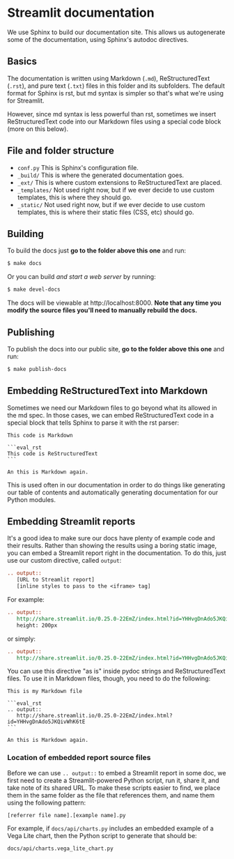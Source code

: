 # Streamlit documentation

We use Sphinx to build our documentation site. This allows us autogenerate some
of the documentation, using Sphinx's autodoc directives.

## Basics

The documentation is written using Markdown (`.md`), ReStructuredText (`.rst`),
and pure text (`.txt`) files in this folder and its subfolders. The default
format for Sphinx is rst, but md syntax is simpler so that's what we're
using for Streamlit.

However, since md syntax is less powerful than rst, sometimes we insert
ReStructuredText code into our Markdown files using a special code block (more
on this below).

## File and folder structure

* `conf.py` This is Sphinx's configuration file.
* `_build/` This is where the generated documentation goes.
* `_ext/` This is where custom extensions to ReStructuredText are placed.
* `_templates/` Not used right now, but if we ever decide to use custom
  templates, this is where they should go.
* `_static/` Not used right now, but if we ever decide to use custom
  templates, this is where their static files (CSS, etc) should go.

## Building

To build the docs just **go to the folder above this one** and run:

```bash
$ make docs
```

Or you can build _and start a web server_ by running:

```bash
$ make devel-docs
```

The docs will be viewable at http://localhost:8000. **Note that any time you
modify the source files you'll need to manually rebuild the docs.**


## Publishing

To publish the docs into our public site, **go to the folder above this one**
and run:

```bash
$ make publish-docs
```

## Embedding ReStructuredText into Markdown

Sometimes we need our Markdown files to go beyond what its allowed in the md
spec. In those cases, we can embed ReStructuredText code in a special
block that tells Sphinx to parse it with the rst parser:

    This code is Markdown

    ```eval_rst
    This code is ReStructuredText
    ```

    An this is Markdown again.

This is used often in our documentation in order to do things like generating
our table of contents and automatically generating documentation for our Python
modules.


## Embedding Streamlit reports

It's a good idea to make sure our docs have plenty of example code and their
results.  Rather than showing the results using a boring static image, you can
embed a Streamlit report right in the documentation. To do this, just use our
custom directive, called `output`:

```rst
.. output::
   [URL to Streamlit report]
   [inline styles to pass to the <iframe> tag]
```

For example:

```rst
.. output::
   http://share.streamlit.io/0.25.0-22EmZ/index.html?id=YHHvgDnAdo5JKQivWhK6tE
   height: 200px
```

or simply:

```rst
.. output::
   http://share.streamlit.io/0.25.0-22EmZ/index.html?id=YHHvgDnAdo5JKQivWhK6tE
```

You can use this directive "as is" inside pydoc strings and ReStructuredText
files. To use it in Markdown files, though, you need to do the following:

    This is my Markdown file

    ```eval_rst
    .. output::
       http://share.streamlit.io/0.25.0-22EmZ/index.html?id=YHHvgDnAdo5JKQivWhK6tE
    ```

    An this is Markdown again.

### Location of embedded report source files

Before we can use `.. output::` to embed a Streamlit report in some doc, we
first need to create a Streamlit-powered Python script, run it, share it, and
take note of its shared URL. To make these scripts easier to find, we place
them in the same folder as the file that references them, and name them using
the following pattern:

```
[referrer file name].[example name].py
```

For example, if `docs/api/charts.py` includes an embedded example of a Vega Lite chart,
then the Python script to generate that should be:

```
docs/api/charts.vega_lite_chart.py
```
